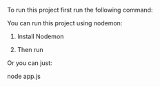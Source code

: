 To run this project first run the following command:


You can run this project using nodemon:
1) Install Nodemon

2) Then run 

Or you can just:

node app.js

